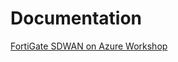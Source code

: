 # Documentation

[FortiGate SDWAN on Azure Workshop](https://fortinetsecdevops.github.io/technical-recipe-azure-sdwan/)
